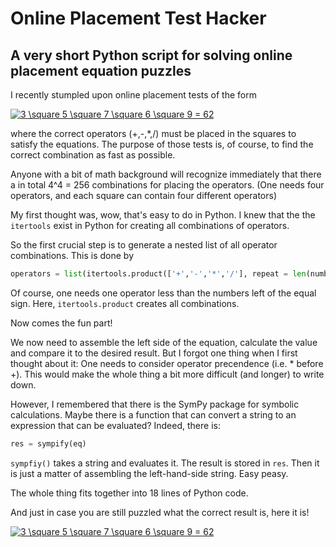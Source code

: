 # Online Placement Test Hacker
## A very short Python script for solving online placement equation puzzles

I recently stumpled upon online placement tests of the form

<a href="https://www.codecogs.com/eqnedit.php?latex=3&space;\square&space;5&space;\square&space;7&space;\square&space;6&space;\square&space;9&space;=&space;62" target="_blank"><img src="https://latex.codecogs.com/gif.latex?3&space;\square&space;5&space;\square&space;7&space;\square&space;6&space;\square&space;9&space;=&space;62" title="3 \square 5 \square 7 \square 6 \square 9 = 62" /></a>

where the correct operators (+,-,\*,/) must be placed in the squares to satisfy the equations. The purpose of those tests is, of course, to find the correct combination as fast as possible.

Anyone with a bit of math background will recognize immediately that there a in total 4^4 = 256 combinations for placing the operators. (One needs four operators, and each square can contain four different operators)

My first thought was, wow, that's easy to do in Python. I knew that the the `itertools` exist in Python for creating all combinations of operators.

So the first crucial step is to generate a nested list of all operator combinations. This is done by 

```Python
operators = list(itertools.product(['+','-','*','/'], repeat = len(numbers)-1))
```
Of course, one needs one operator less than the numbers left of the equal sign. Here, `itertools.product` creates all combinations. 

Now comes the fun part!

We now need to assemble the left side of the equation, calculate the value and compare it to the desired result. But I forgot one thing when I first thought about it: One needs to consider operator precendence (i.e. * before +). This would make the whole thing a bit more difficult (and longer) to write down. 

However, I remembered that there is the SymPy package for symbolic calculations. Maybe there is a function that can convert a string to an expression that can be evaluated? Indeed, there is:
```Python
res = sympify(eq)
```
`sympfiy()` takes a string and evaluates it. The result is stored in `res`. Then it is just a matter of assembling the left-hand-side string. Easy peasy.

The whole thing fits together into 18 lines of Python code. 

And just in case you are still puzzled what the correct result is, here it is!

<a href="https://www.codecogs.com/eqnedit.php?latex=3&space;\square&space;5&space;\square&space;7&space;\square&space;6&space;\square&space;9&space;=&space;62" target="_blank"><img src="https://latex.codecogs.com/gif.latex?3&space;*&space;5&space;-&space;7&space;+&space;6&space;*&space;9&space;=&space;62" title="3 \square 5 \square 7 \square 6 \square 9 = 62" /></a>
